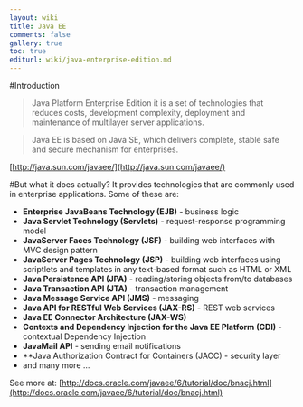 ```yaml
---
layout: wiki
title: Java EE
comments: false
gallery: true
toc: true
editurl: wiki/java-enterprise-edition.md
---
```


#Introduction
> Java Platform Enterprise Edition it is a set of technologies that reduces costs, development complexity, deployment and maintenance of multilayer server applications.

> Java EE is based on Java SE, which delivers complete, stable safe and secure mechanism for enterprises.

[http://java.sun.com/javaee/](http://java.sun.com/javaee/)

#But what it does actually?
It provides technologies that are commonly used in enterprise applications. Some of these are:

* **Enterprise JavaBeans Technology (EJB)** - business logic
* **Java Servlet Technology (Servlets)** - request-response programming model
* **JavaServer Faces Technology (JSF)** - building web interfaces with MVC design pattern
* **JavaServer Pages Technology (JSP)** - building web interfaces using scriptlets and templates in any text-based format such as HTML or XML
* **Java Persistence API (JPA)** - reading/storing objects from/to databases
* **Java Transaction API (JTA)** - transaction management
* **Java Message Service API (JMS)** - messaging
* **Java API for RESTful Web Services (JAX-RS)** - REST web services
* **Java EE Connector Architecture (JAX-WS)**
* **Contexts and Dependency Injection for the Java EE Platform (CDI)** - contextual Dependency Injection
* **JavaMail API** - sending email notifications
* **Java Authorization Contract for Containers (JACC) - security layer
* and many more ...


See more at: [http://docs.oracle.com/javaee/6/tutorial/doc/bnacj.html](http://docs.oracle.com/javaee/6/tutorial/doc/bnacj.html)